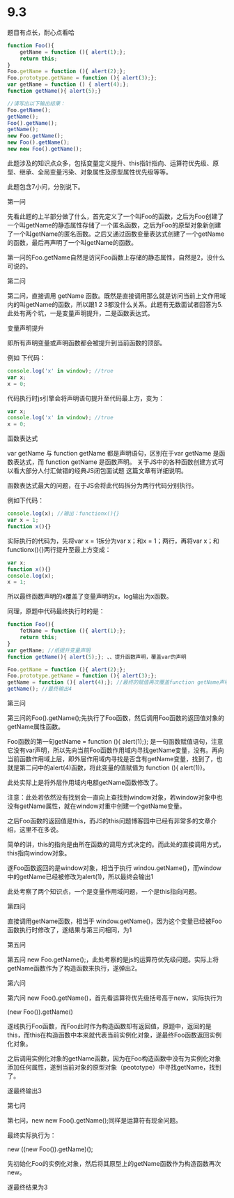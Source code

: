 # 9.3

题目有点长，耐心点看哈

```javascript
function Foo(){
    getName = function (){ alert(1);};
    return this;
}
Foo.getName = function (){ alert(2);};
Foo.prototype.getName = function (){ alert(3);};
var getName = function () { alert(4);};
function getName(){ alert(5);}

//请写出以下输出结果：
Foo.getName();
getName();
Foo().getName();
getName();
new Foo.getName();
new Foo().getName();
new new Foo().getName();
```

此题涉及的知识点众多，包括变量定义提升、this指针指向、运算符优先级、原型、继承、全局变量污染、对象属性及原型属性优先级等等。

此题包含7小问，分别说下。

第一问

先看此题的上半部分做了什么，首先定义了一个叫Foo的函数，之后为Foo创建了一个叫getName的静态属性存储了一个匿名函数，之后为Foo的原型对象新创建了一个叫getName的匿名函数。之后又通过函数变量表达式创建了一个getName的函数，最后再声明了一个叫getName的函数。

第一问的Foo.getName自然是访问Foo函数上存储的静态属性，自然是2，没什么可说的。

第二问

第二问，直接调用 getName 函数。既然是直接调用那么就是访问当前上文作用域内的叫getName的函数，所以跟1 2 3都没什么关系。此题有无数面试者回答为5.此处有两个坑，一是变量声明提升，二是函数表达式。

变量声明提升

即所有声明变量或声明函数都会被提升到当前函数的顶部。

例如 下代码：

```javascript
console.log('x' in window); //true
var x;
x = 0;
```

代码执行时js引擎会将声明语句提升至代码最上方，变为：

```javascript
var x;
console.log('x' in window); //true
x = 0;
```

函数表达式

var getName 与 function getName 都是声明语句，区别在于var getName 是函数表达式，而 function getName 是函数声明。 关于JS中的各种函数创建方式可以看大部分人付汇做错的经典JS闭包面试题 这篇文章有详细说明。

函数表达式最大的问题，在于JS会将此代码拆分为两行代码分别执行。

例如下代码：

```javascript
console.log(x); //输出：functionx(){}
var x = 1;
function x(){}
```

实际执行的代码为，先将var x = 1拆分为var x；和x = 1；两行，再将var x；和functionx(){}两行提升至最上方变成：

```javascript
var x;
function x(){}
console.log(x);
x = 1;
```

所以最终函数声明的x覆盖了变量声明的x，log输出为x函数。

同理，原题中代码最终执行时的是：

```javascript
function Foo(){
    fetName = function (){ alert(1);};
    return this;
}
var getName; //纸提升变量声明
function getName(){ alert(5);}; 、、提升函数声明，覆盖var的声明

Foo.getName = function (){ alert(2);};
Foo.prototype.getName = function (){ alert(3);};
getName = function (){ alert(4);}; //最终的赋值再次覆盖function getName声明
getName(); //最终输出4
```

第三问

第三问的Foo().getName();先执行了Foo函数，然后调用Foo函数的返回值对象的getName属性函数。

Foo函数的第一句getName = function (){ alert(1);}; 是一句函数赋值语句，注意它没有var声明，所以先向当前Foo函数作用域内寻找getName变量，没有。再向当前函数作用域上层，即外层作用域内寻找是否含有getName变量，找到了，也就是第二问中的alert(4)函数，将此变量的值赋值为 function (){ alert(1)}。

此处实际上是将外层作用域内电额getName函数修改了。

注意：此处若依然没有找到会一直向上查找到window对象，若window对象中也没有getName属性，就在window对重中创建一个getName变量。

之后Foo函数的返回值是this，而JS的this问题博客园中已经有非常多的文章介绍，这里不在多说。

简单的讲，this的指向是由所在函数的调用方式决定的。而此处的直接调用方式，this指向window对象。

遂Foo函数返回的是window对象，相当于执行 windou.getName()，而window中的getName已经被修改为alert(1)，所以最终会输出1

此处考察了两个知识点，一个是变量作用域问题，一个是this指向问题。

第四问

直接调用getName函数，相当于 window.getName()，因为这个变量已经被Foo函数执行时修改了，遂结果与第三问相同，为1

第五问

第五问 new Foo.getName();，此处考察的是js的运算符优先级问题。实际上将getName函数作为了构造函数来执行，遂弹出2。

第六问

第六问 new Foo().getName()，首先看运算符优先级括号高于new，实际执行为

(new Foo()).getName()

遂线执行Foo函数，而Foo此时作为构造函数却有返回值，原题中，返回的是this，而this在构造函数中本来就代表当前实例化对象，遂最终Foo函数返回实例化对象。

之后调用实例化对象的getName函数，因为在Foo构造函数中没有为实例化对象添加任何属性，遂到当前对象的原型对象（peototype）中寻找getName，找到了。

遂最终输出3

第七问

第七问，new new Foo().getName();同样是运算符有现金问题。

最终实际执行为：

new ((new Foo()).getName)();

先初始化Foo的实例化对象，然后将其原型上的getName函数作为构造函数再次new。

遂最终结果为3
